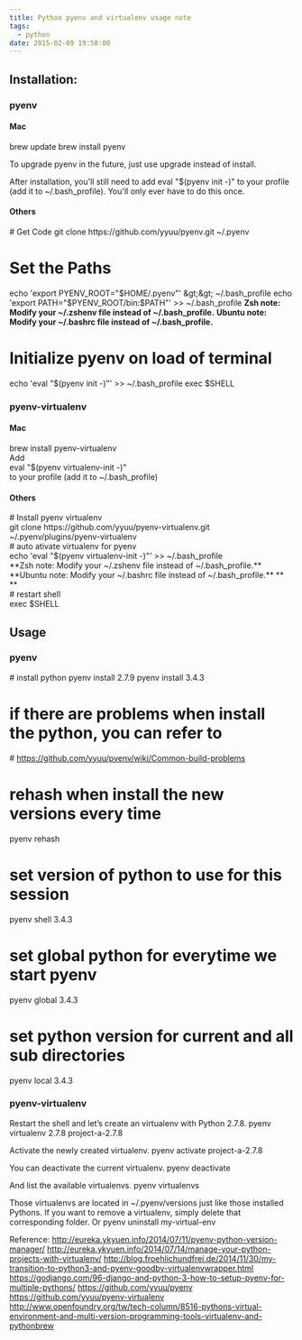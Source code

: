 ```yaml
---
title: Python pyenv and virtualenv usage note
tags:
  - python
date: 2015-02-09 19:58:00
---
```


## Installation:
<div>
</div>

### pyenv
<div>
</div>

#### Mac
<div>
</div>brew update
brew install pyenv

To upgrade pyenv in the future, just use upgrade instead of install.

After installation, you'll still need to add eval "$(pyenv init -)" to your profile (add it to ~/.bash_profile). You'll only ever have to do this once.

#### Others
<div>
</div># Get Code
git clone https://github.com/yyuu/pyenv.git ~/.pyenv

# Set the Paths
echo 'export PYENV_ROOT="$HOME/.pyenv"' &gt;&gt; ~/.bash_profile
echo 'export PATH="$PYENV_ROOT/bin:$PATH"' &gt;&gt; ~/.bash_profile
**Zsh note: Modify your ~/.zshenv file instead of ~/.bash_profile.**
**Ubuntu note: Modify your ~/.bashrc file instead of ~/.bash_profile.**

# Initialize pyenv on load of terminal
echo 'eval "$(pyenv init -)"' &gt;&gt; ~/.bash_profile
exec $SHELL

### pyenv-virtualenv
<div>
</div>

#### Mac
<div>
</div><div>brew install pyenv-virtualenv</div><div>
</div><div>Add</div><div>eval "$(pyenv virtualenv-init -)"</div><div>to your profile (add it to ~/.bash_profile)

</div>

#### Others
<div>
</div><div><div># Install pyenv virtualenv</div><div>git clone https://github.com/yyuu/pyenv-virtualenv.git ~/.pyenv/plugins/pyenv-virtualenv</div><div>
</div><div># auto ativate virtualenv for pyenv</div><div>echo 'eval "$(pyenv virtualenv-init -)"' &gt;&gt; ~/.bash_profile</div><div>**Zsh note: Modify your ~/.zshenv file instead of ~/.bash_profile.**
**Ubuntu note: Modify your ~/.bashrc file instead of ~/.bash_profile.**
**
**</div><div># restart shell</div></div><div>exec $SHELL

</div>

## Usage
<div>
</div>

### pyenv
<div>
</div># install python
pyenv install 2.7.9
pyenv install 3.4.3

# if there are problems when install the python, you can refer to
#&nbsp;https://github.com/yyuu/pyenv/wiki/Common-build-problems

# rehash when install the new versions every time
pyenv rehash

# set version of python to use for this session
pyenv shell 3.4.3

# set global python for everytime we start pyenv
pyenv global 3.4.3

# set python version for current and all sub directories
pyenv local 3.4.3

### pyenv-virtualenv
<div>
</div>Restart the shell and let’s create an virtualenv with Python 2.7.8.
pyenv virtualenv 2.7.8 project-a-2.7.8

Activate the newly created virtualenv.
pyenv activate project-a-2.7.8

You can deactivate the current virtualenv.
pyenv deactivate

And list the available virtualenvs.
pyenv virtualenvs

Those virtualenvs are located in ~/.pyenv/versions just like those installed Pythons. If you want to remove a virtualenv, simply delete that corresponding folder.
Or
pyenv uninstall my-virtual-env

Reference:
http://eureka.ykyuen.info/2014/07/11/pyenv-python-version-manager/
http://eureka.ykyuen.info/2014/07/14/manage-your-python-projects-with-virtualenv/
http://blog.froehlichundfrei.de/2014/11/30/my-transition-to-python3-and-pyenv-goodby-virtualenvwrapper.html
https://godjango.com/96-django-and-python-3-how-to-setup-pyenv-for-multiple-pythons/
https://github.com/yyuu/pyenv
https://github.com/yyuu/pyenv-virtualenv
http://www.openfoundry.org/tw/tech-column/8516-pythons-virtual-environment-and-multi-version-programming-tools-virtualenv-and-pythonbrew